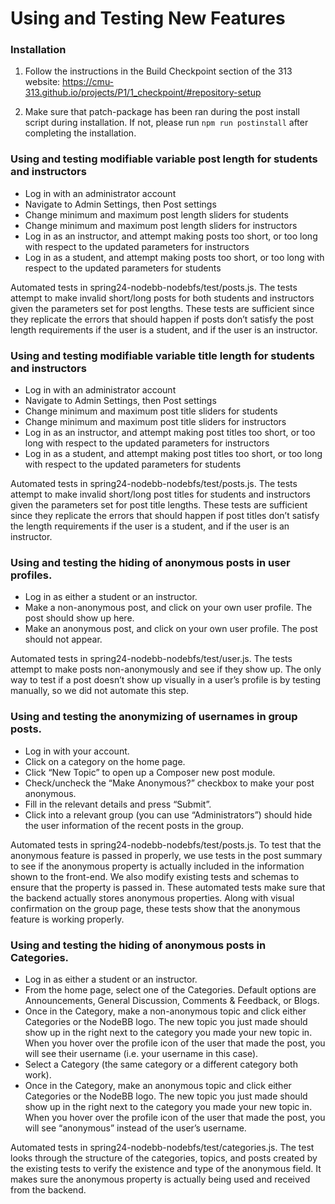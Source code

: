 # Using and Testing New Features

### Installation

1.  Follow the instructions in the Build Checkpoint section of the 313 website: <https://cmu-313.github.io/projects/P1/1_checkpoint/#repository-setup>

2.  Make sure that patch-package has been ran during the post install script during installation. If not, please run `npm run postinstall` after completing the installation.

### Using and testing modifiable variable post length for students and instructors

- Log in with an administrator account
- Navigate to Admin Settings, then Post settings
- Change minimum and maximum post length sliders for students
- Change minimum and maximum post length sliders for instructors
- Log in as an instructor, and attempt making posts too short, or too long with respect to the updated parameters for instructors
- Log in as a student, and attempt making posts too short, or too long with respect to the updated parameters for students

Automated tests in spring24-nodebb-nodebfs/test/posts.js. The tests attempt to make invalid short/long posts for both students and instructors given the parameters set for post lengths. These tests are sufficient since they replicate the errors that should happen if posts don’t satisfy the post length requirements if the user is a student, and if the user is an instructor.

### Using and testing modifiable variable title length for students and instructors

- Log in with an administrator account
- Navigate to Admin Settings, then Post settings
- Change minimum and maximum post title sliders for students
- Change minimum and maximum post title sliders for instructors
- Log in as an instructor, and attempt making post titles too short, or too long with respect to the updated parameters for instructors
- Log in as a student, and attempt making post titles too short, or too long with respect to the updated parameters for students

Automated tests in spring24-nodebb-nodebfs/test/posts.js. The tests attempt to make invalid short/long post titles for students and instructors given the parameters set for post title lengths. These tests are sufficient since they replicate the errors that should happen if post titles don’t satisfy the length requirements if the user is a student, and if the user is an instructor.

### Using and testing the hiding of anonymous posts in user profiles.

- Log in as either a student or an instructor.
- Make a non-anonymous post, and click on your own user profile. The post should show up here.
- Make an anonymous post, and click on your own user profile. The post should not appear.

Automated tests in spring24-nodebb-nodebfs/test/user.js. The tests attempt to make posts non-anonymously and see if they show up. The only way to test if a post doesn’t show up visually in a user’s profile is by testing manually, so we did not automate this step.

### Using and testing the anonymizing of usernames in group posts.

- Log in with your account.
- Click on a category on the home page.
- Click “New Topic” to open up a Composer new post module.
- Check/uncheck the “Make Anonymous?” checkbox to make your post anonymous.
- Fill in the relevant details and press “Submit”.
- Click into a relevant group (you can use “Administrators”) should hide the user information of the recent posts in the group.

Automated tests in spring24-nodebb-nodebfs/test/posts.js. To test that the anonymous feature is passed in properly, we use tests in the post summary to see if the anonymous property is actually included in the information shown to the front-end. We also modify existing tests and schemas to ensure that the property is passed in. These automated tests make sure that the backend actually stores anonymous properties. Along with visual confirmation on the group page, these tests show that the anonymous feature is working properly.

### Using and testing the hiding of anonymous posts in Categories.

- Log in as either a student or an instructor.
- From the home page, select one of the Categories. Default options are Announcements, General Discussion, Comments & Feedback, or Blogs.
- Once in the Category, make a non-anonymous topic and click either Categories or the NodeBB logo. The new topic you just made should show up in the right next to the category you made your new topic in. When you hover over the profile icon of the user that made the post, you will see their username (i.e. your username in this case).
- Select a Category (the same category or a different category both work).
- Once in the Category, make an anonymous topic and click either Categories or the NodeBB logo. The new topic you just made should show up in the right next to the category you made your new topic in. When you hover over the profile icon of the user that made the post, you will see “anonymous” instead of the user’s username.

Automated tests in spring24-nodebb-nodebfs/test/categories.js. The test looks through the structure of the categories, topics, and posts created by the existing tests to verify the existence and type of the anonymous field. It makes sure the anonymous property is actually being used and received from the backend.
